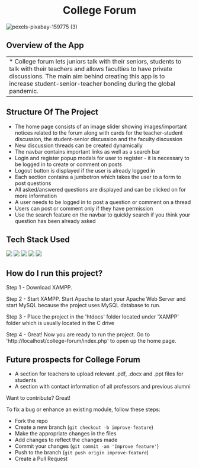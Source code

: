 <h1 align="center">
  College Forum
</h1>

![pexels-pixabay-159775 (3)](https://user-images.githubusercontent.com/84087089/160887605-ddbc82b6-1601-481a-b32b-455fca9e36b3.jpg)

## Overview of the App

<table>
<tr>
<td>
  * College forum lets juniors talk with their seniors, students to talk with their teachers and allows faculties to have private discussions. The main aim behind creating this app is to increase student-senior-teacher bonding during the global pandemic.
</td>
</tr>
</table>

## Structure Of The Project

- The home page consists of an image slider showing images/important notices related to the forum along with cards for the teacher-student discussion, the student-senior discussion and the faculty discussion
- New discussion threads can be created dynamically
- The navbar contains important links as well as a search bar
- Login and register popup modals for user to register - it is necessary to be logged in to create or comment on posts
- Logout button is displayed if the user is already logged in
- Each section contains a jumbotron which takes the user to a form to post questions
- All asked/answered questions are displayed and can be clicked on for more information
- A user needs to be logged in to post a question or comment on a thread 
- Users can post or comment only if they have permission 
- Use the search feature on the navbar to quickly search if you think your question has been already asked

## Tech Stack Used

<img src="https://img.shields.io/badge/html5%20-%2314354C.svg?&style=for-the-badge&logo=html5&logoColor=white"/> <img src="https://img.shields.io/badge/css3%20-%2314354C.svg?&style=for-the-badge&logo=css3&logoColor=white"/> <img src="https://img.shields.io/badge/bootstrap%20-%2314354C.svg?&style=for-the-badge&logo=bootstrap&logoColor=white"/> <img src="https://img.shields.io/badge/mysql%20-%2314354C.svg?&style=for-the-badge&logo=mysql&logoColor=white"/> <img src="https://img.shields.io/badge/php%20-%2314354C.svg?&style=for-the-badge&logo=php&logoColor=white"/>

## How do I run this project?

Step 1 - Download XAMPP.

Step 2 - Start XAMPP. Start Apache to start your Apache Web Server and start MySQL because the project uses MySQL database to run.

Step 3 - Place the project in the 'htdocs' folder located under 'XAMPP' folder which is usually located in the C drive

Step 4 - Great! Now you are ready to run the project. Go to 'http://localhost/college-forum/index.php' to open up the home page.

## Future prospects for College Forum

- A section for teachers to upload relevant .pdf, .docx and .ppt files for students
- A section with contact information of all professors and previous alumni 

Want to contribute? Great!

To fix a bug or enhance an existing module, follow these steps:

- Fork the repo
- Create a new branch (`git checkout -b improve-feature`)
- Make the appropriate changes in the files
- Add changes to reflect the changes made
- Commit your changes (`git commit -am 'Improve feature'`)
- Push to the branch (`git push origin improve-feature`)
- Create a Pull Request 
